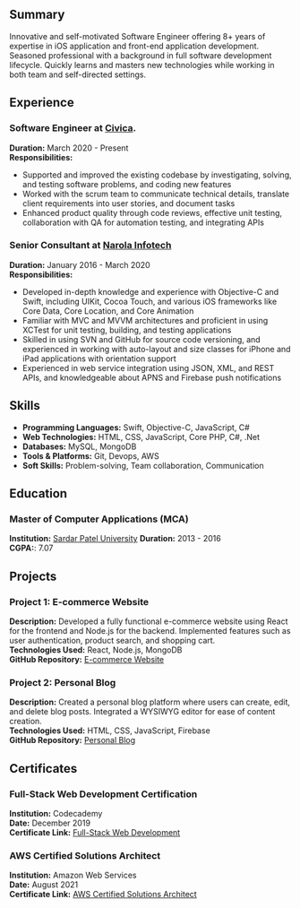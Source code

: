## Summary
Innovative and self-motivated Software Engineer offering 8+ years of expertise in iOS application and front-end application development. Seasoned professional with a background in full software development lifecycle. Quickly learns and masters new technologies while working in both team and self-directed settings.

## Experience
### Software Engineer at [Civica](https://www.civica.com/en-in/).
**Duration:** March 2020 - Present  
**Responsibilities:**
- Supported and improved the existing codebase by investigating, solving, and testing software problems, and coding new features
- Worked with the scrum team to communicate technical details, translate client requirements into user stories, and document tasks
- Enhanced product quality through code reviews, effective unit testing, collaboration with QA for automation testing, and integrating APIs

### Senior Consultant at [Narola Infotech](https://www.narolainfotech.com/)
**Duration:** January 2016 - March 2020  
**Responsibilities:**
- Developed in-depth knowledge and experience with Objective-C and Swift, including UIKit, Cocoa Touch, and various iOS frameworks like Core Data, Core Location, and Core Animation
- Familiar with MVC and MVVM architectures and proficient in using XCTest for unit testing, building, and testing applications
- Skilled in using SVN and GitHub for source code versioning, and experienced in working with auto-layout and size classes for iPhone and iPad applications with orientation support
- Experienced in web service integration using JSON, XML, and REST APIs, and knowledgeable about APNS and Firebase push notifications

## Skills
- **Programming Languages:** Swift, Objective-C, JavaScript, C#
- **Web Technologies:** HTML, CSS, JavaScript, Core PHP, C#, .Net
- **Databases:** MySQL, MongoDB
- **Tools & Platforms:** Git, Devops, AWS
- **Soft Skills:** Problem-solving, Team collaboration, Communication

## Education
### Master of Computer Applications (MCA)
**Institution:** [Sardar Patel University](https://www.universityoftechnology.edu)
**Duration:** 2013 - 2016  
**CGPA:**: 7.07

## Projects
### Project 1: E-commerce Website
**Description:** Developed a fully functional e-commerce website using React for the frontend and Node.js for the backend. Implemented features such as user authentication, product search, and shopping cart.  
**Technologies Used:** React, Node.js, MongoDB  
**GitHub Repository:** [E-commerce Website](https://github.com/username/e-commerce-website)

### Project 2: Personal Blog
**Description:** Created a personal blog platform where users can create, edit, and delete blog posts. Integrated a WYSIWYG editor for ease of content creation.  
**Technologies Used:** HTML, CSS, JavaScript, Firebase  
**GitHub Repository:** [Personal Blog](https://github.com/username/personal-blog)

## Certificates
### Full-Stack Web Development Certification
**Institution:** Codecademy  
**Date:** December 2019  
**Certificate Link:** [Full-Stack Web Development](https://www.codecademy.com/username/fullstack-web-development)

### AWS Certified Solutions Architect
**Institution:** Amazon Web Services  
**Date:** August 2021  
**Certificate Link:** [AWS Certified Solutions Architect](https://www.aws.training/Certification)
